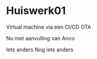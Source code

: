 # Huiswerk01
Virtual machine via een CI/CD OTA

Nu met aanvulling van Anco

Iets anders
Nog iets anders